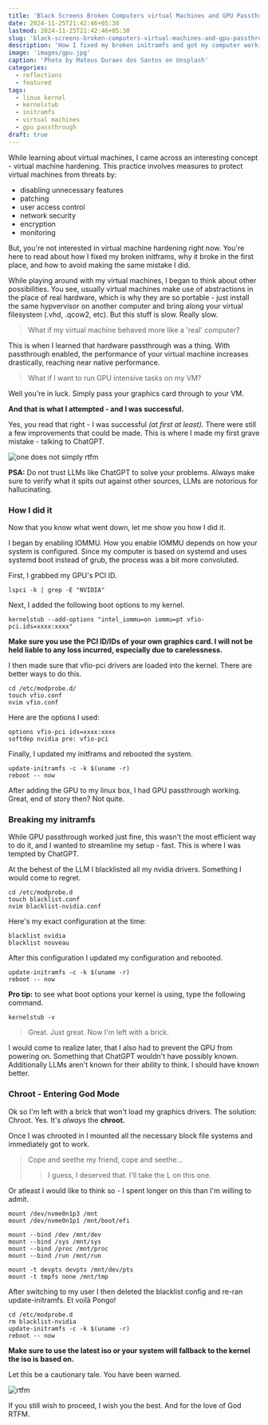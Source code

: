 ```yaml
---
title: 'Black Screens Broken Computers virtual Machines and GPU Passthrough'
date: 2024-11-25T21:42:46+05:30
lastmod: 2024-11-25T21:42:46+05:30
slug: 'black-screens-broken-computers-virtual-machines-and-gpu-passthrough/'
description: 'How I fixed my broken initramfs and got my computer working again'
image: 'images/gpu.jpg'
caption: 'Photo by Mateus Duraes dos Santos on Unsplash'
categories:
  - reflections
  - featured
tags: 
  - linux kernel
  - kernelstub
  - initramfs
  - virtual machines
  - gpu passthrough
draft: true
---
```


While learning about virtual machines, I came across an interesting concept - virtual machine hardening. This practice involves measures to protect virtual machines from threats by:
  - disabling unnecessary features
  - patching
  - user access control
  - network security
  - encryption
  - monitoring

But, you're not interested in virtual machine hardening right now. You're here to read about how I fixed my broken initframs, why it broke in the first place, and how to avoid making the same mistake I did.

While playing around with my virtual machines, I began to think about other possibilities. You see, usually virtual machines make use of abstractions in the place of real hardware, which is why they are so portable - just install the same hypvervisor on another computer and bring along your virtual filesystem (.vhd, .qcow2, etc). But this stuff is slow. Really slow.

> What if my virtual machine behaved more like a 'real' computer?

This is when I learned that hardware passthrough was a thing. With passthrough enabled, the performance of your virtual machine increases drastically, reaching near native performance.

> What if I want to run GPU intensive tasks on my VM?

Well you're in luck. Simply pass your graphics card through to your VM.

**And that is what I attempted - and I was successful.**

Yes, you read that right - I was successful _(at first at least)._ There were still a few improvements that could be made. This is where I made my first grave mistake - talking to ChatGPT.

![one does not simply rtfm](https://i.imgflip.com/2btb0t.jpg)

**PSA:** Do not trust LLMs like ChatGPT to solve your problems. Always make sure to verify what it spits out against other sources, LLMs are notorious for hallucinating.

### How I did it

Now that you know what went down, let me show you how I did it.

I began by enabling IOMMU. How you enable IOMMU depends on how your system is configured. Since my computer is based on systemd and uses systemd boot instead of grub, the process was a bit more convoluted.

First, I grabbed my GPU's PCI ID.

```
lspci -k | grep -E "NVIDIA"
```

Next, I added the following boot options to my kernel.

```
kernelstub --add-options "intel_iommu=on iommu=pt vfio-pci.ids=xxxx:xxxx"
```

**Make sure you use the PCI ID/IDs of your own graphics card. I will not be held liable to any loss incurred, especially due to carelessness.**

I then made sure that vfio-pci drivers are loaded into the kernel. There are better ways to do this.

```
cd /etc/modprobe.d/
touch vfio.conf
nvim vfio.conf
```

Here are the options I used:

```
options vfio-pci ids=xxxx:xxxx
softdep nvidia pre: vfio-pci
```

Finally, I updated my initframs and rebooted the system.

```
update-initramfs -c -k $(uname -r)
reboot -- now
```

After adding the GPU to my linux box, I had GPU passthrough working. Great, end of story then? Not quite.

### Breaking my initramfs

While GPU passthrough worked just fine, this wasn't the most efficient way to do it, and I wanted to streamline my setup - fast. This is where I was tempted by ChatGPT.

At the behest of the LLM I blacklisted all my nvidia drivers. Something I would come to regret.

```
cd /etc/modprobe.d
touch blacklist.conf
nvim blacklist-nvidia.conf
```

Here's my exact configuration at the time:

```
blacklist nvidia
blacklist nouveau
```

After this configuration I updated my configuration and rebooted.

```
update-initramfs -c -k $(uname -r)
reboot -- now
```

**Pro tip:** to see what boot options your kernel is using, type the following command.

```
kernelstub -v
```

>Great. Just great. Now I'm left with a brick.

I would come to realize later, that I also had to prevent the GPU from powering on. Something that ChatGPT wouldn't have possibly known. Additionally LLMs aren't known for their ability to think. I should have known better.

### Chroot - Entering God Mode

Ok so I'm left with a brick that won't load my graphics drivers. The solution: Chroot. Yes. It's *always* the **chroot.**

Once I was chrooted in I mounted all the necessary block file systems and immediately got to work.

> Cope and seethe my friend, cope and seethe...
>> I guess, I deserved that. I'll take the L on this one.

Or atleast I would like to think so - I spent longer on this than I'm willing to admit.

```
mount /dev/nvme0n1p3 /mnt
mount /dev/nvme0n1p1 /mnt/boot/efi

mount --bind /dev /mnt/dev
mount --bind /sys /mnt/sys
mount --bind /proc /mnt/proc
mount --bind /run /mnt/run

mount -t devpts devpts /mnt/dev/pts
mount -t tmpfs none /mnt/tmp
```

After switching to my user I then deleted the blacklist config and re-ran update-initramfs. Et voilà Pongo!

```
cd /etc/modprobe.d
rm blacklist-nvidia
update-initramfs -c -k $(uname -r)
reboot -- now
```

**Make sure to use the latest iso or your system will fallback to the kernel the iso is based on.**

Let this be a cautionary tale. You have been warned.

![rtfm](https://i.imgflip.com/4o0mb2.jpg)

If you still wish to proceed, I wish you the best. And for the love of God RTFM.
